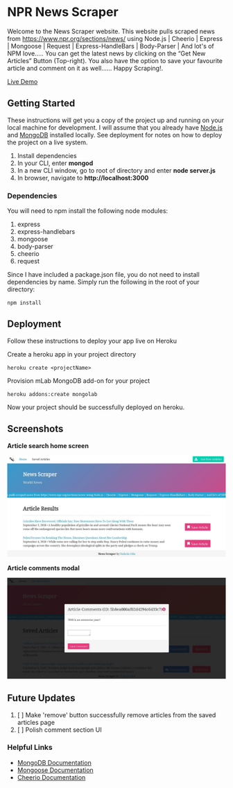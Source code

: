 # NPR News Scraper

Welcome to the News Scraper  website.  This website pulls scraped news from https://www.npr.org/sections/news/ using Node.js | Cheerio | Express | Mongoose | Request | Express-HandleBars | Body-Parser | And lot's of NPM love..... You can get the latest news by clicking on the “Get New Articles” Button (Top-right). You also have the option to save your favourite article and comment on it as well…… Happy Scraping!.

[Live Demo](https:)

## Getting Started

These instructions will get you a copy of the project up and running on your local machine for development. I will assume that you already have [Node.js](https://nodejs.org/en/) and [MongoDB](https://www.mongodb.com/) installed locally. See deployment for notes on how to deploy the project on a live system.

1. Install dependencies
2. In your CLI, enter **mongod**
3. In a new CLI window, go to root of directory and enter **node server.js**
4. In browser, navigate to **http://localhost:3000**

### Dependencies

You will need to npm install the following node modules:

1. express
2. express-handlebars
3. mongoose
4. body-parser
5. cheerio
6. request

Since I have included a package.json file, you do not need to install dependencies by name. Simply run the following in the root of your directory:

```
npm install
```

## Deployment

Follow these instructions to deploy your app live on Heroku

Create a heroku app in your project directory
```
heroku create <projectName>
```

Provision mLab MongoDB add-on for your project
```
heroku addons:create mongolab
```

Now your project should be successfully deployed on heroku.

## Screenshots

**Article search home screen**

![screenshot-1](./screenshots/firstpage.JPG)

**Article comments modal**

![screenshot-2](./screenshots/secondpage.JPG)

## Future Updates

1. [ ] Make 'remove' button successfully remove articles from the saved articles page
2. [ ] Polish comment section UI

### Helpful Links

* [MongoDB Documentation](https://docs.mongodb.com/manual/)
* [Mongoose Documentation](http://mongoosejs.com/docs/api.html)
* [Cheerio Documentation](https://github.com/cheeriojs/cheerio)